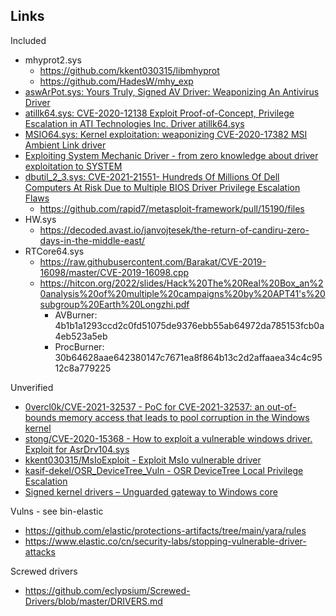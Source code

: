 ## Links

Included

* mhyprot2.sys
  * https://github.com/kkent030315/libmhyprot
  * https://github.com/HadesW/mhy_exp
* [aswArPot.sys: Yours Truly, Signed AV Driver: Weaponizing An Antivirus Driver](https://www.aon.com/cyber-solutions/aon_cyber_labs/yours-truly-signed-av-driver-weaponizing-an-antivirus-driver/)
* [atillk64.sys: CVE-2020-12138 Exploit Proof-of-Concept, Privilege Escalation in ATI Technologies Inc. Driver atillk64.sys](https://h0mbre.github.io/atillk64_exploit)
* [MSIO64.sys: Kernel exploitation: weaponizing CVE-2020-17382 MSI Ambient Link driver](https://www.matteomalvica.com/blog/2020/09/24/weaponizing-cve-2020-17382/)
* [Exploiting System Mechanic Driver - from zero knowledge about driver exploitation to SYSTEM](https://voidsec.com/exploiting-system-mechanic-driver/)
* [dbutil_2_3.sys: CVE-2021-21551- Hundreds Of Millions Of Dell Computers At Risk Due to Multiple BIOS Driver Privilege Escalation Flaws](https://labs.sentinelone.com/cve-2021-21551-hundreds-of-millions-of-dell-computers-at-risk-due-to-multiple-bios-driver-privilege-escalation-flaws/)
  * https://github.com/rapid7/metasploit-framework/pull/15190/files
* HW.sys
  * https://decoded.avast.io/janvojtesek/the-return-of-candiru-zero-days-in-the-middle-east/
* RTCore64.sys
  * https://raw.githubusercontent.com/Barakat/CVE-2019-16098/master/CVE-2019-16098.cpp
  * https://hitcon.org/2022/slides/Hack%20The%20Real%20Box_an%20analysis%20of%20multiple%20campaigns%20by%20APT41's%20subgroup%20Earth%20Longzhi.pdf
    * AVBurner: 4b1b1a1293ccd2c0fd51075de9376ebb55ab64972da785153fcb0a4eb523a5eb
    * ProcBurner: 30b64628aae642380147c7671ea8f864b13c2d2affaaea34c4c9512c8a779225

Unverified

* [0vercl0k/CVE-2021-32537 - PoC for CVE-2021-32537: an out-of-bounds memory access that leads to pool corruption in the Windows kernel](https://github.com/0vercl0k/CVE-2021-32537)
* [stong/CVE-2020-15368 - How to exploit a vulnerable windows driver. Exploit for AsrDrv104.sys](https://github.com/stong/CVE-2020-15368)
* [kkent030315/MsIoExploit - Exploit MsIo vulnerable driver](https://github.com/kkent030315/MsIoExploit)
* [kasif-dekel/OSR_DeviceTree_Vuln - OSR DeviceTree Local Privilege Escalation](https://github.com/kasif-dekel/OSR_DeviceTree_Vuln/blob/main/README.md)
* [Signed kernel drivers – Unguarded gateway to Windows core](https://www.welivesecurity.com/2022/01/11/signed-kernel-drivers-unguarded-gateway-windows-core)

Vulns - see bin-elastic

* https://github.com/elastic/protections-artifacts/tree/main/yara/rules
* https://www.elastic.co/cn/security-labs/stopping-vulnerable-driver-attacks

Screwed drivers

* https://github.com/eclypsium/Screwed-Drivers/blob/master/DRIVERS.md
